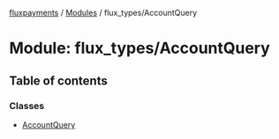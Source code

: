 [fluxpayments](../README.md) / [Modules](../modules.md) / flux\_types/AccountQuery

# Module: flux\_types/AccountQuery

## Table of contents

### Classes

- [AccountQuery](../classes/flux_types_AccountQuery.AccountQuery.md)
